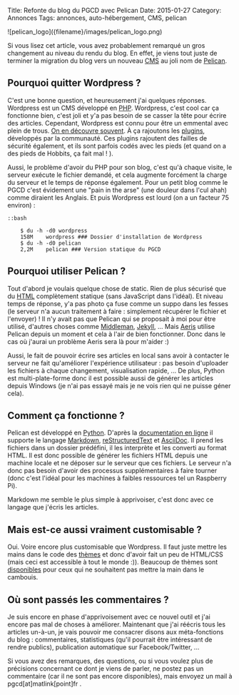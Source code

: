 Title: Refonte du blog du PGCD avec Pelican
Date: 2015-01-27
Category: Annonces
Tags: annonces, auto-hébergement, CMS, pelican

<span class="float-left">
	![pelican_logo]({filename}/images/pelican_logo.png)
</span>

Si vous lisez cet article, vous avez probablement remarqué un gros changement au niveau du rendu du blog. En effet, je viens tout juste de terminer la migration du blog vers un nouveau [CMS](https://fr.wikipedia.org/wiki/Syst%C3%A8me_de_gestion_de_contenu) au joli nom de [Pelican](http://blog.getpelican.com).

Pourquoi quitter Wordpress ?
----------------------------
C'est une bonne question, et heureusement j'ai quelques réponses. 
Wordpress est un CMS développé en [PHP](https://en.wikipedia.org/wiki/PHP). Wordpress, c'est cool car ça fonctionne bien, c'est joli et y'a pas besoin de se casser la tête pour écrire des articles. Cependant, Wordpress est connu pour être un emmental avec plein de trous. [On en découvre souvent](https://wpvulndb.com/). À ça rajoutons les [plugins](https://wordpress.org/plugins/), développés par la communauté. Ces plugins rajoutent des failles de sécurité également, et ils sont parfois codés avec les pieds (et quand on a des pieds de Hobbits, ça fait mal ! ).

Aussi, le problème d'avoir du PHP pour son blog, c'est qu'à chaque visite, le serveur exécute le fichier demandé, et cela augmente forcément la charge du serveur et le temps de réponse également. Pour un petit blog comme le PGCD c'est évidement une "pain in the arse" (une douleur dans l'cul ahah) comme diraient les Anglais.
Et puis Wordpress est lourd (on a un facteur 75 environ) : 

	::bash

		$ du -h -d0 wordpress 
		158M	wordpress ### Dossier d'installation de Wordpress
		$ du -h -d0 pelican 
		2,2M	pelican ### Version statique du PGCD

Pourquoi utiliser Pelican ?
---------------------------
Tout d'abord je voulais quelque chose de static. Rien de plus sécurisé que du [HTML](https://en.wikipedia.org/wiki/HTML) complètement statique (sans JavaScript dans l'idéal). Et niveau temps de réponse, y'a pas photo ça fuse comme un suppo dans les fesses (le serveur n'a aucun traitement à faire : simplement récupérer le fichier et l'envoyer) ! 
Il n'y avait pas que Pelican qui se proposait à moi pour être utilisé, d'autres choses comme [Middleman](https://middlemanapp.com/), [Jekyll](http://jekyllrb.com/), ... Mais [Aeris](https://twitter.com/aeris22) utilise Pelican depuis un moment et cela à l'air de bien fonctionner. Donc dans le cas où j'aurai un problème Aeris sera là pour m'aider :)

Aussi, le fait de pouvoir écrire ses articles en local sans avoir à contacter le serveur ne fait qu'améliorer l'expérience utilisateur : pas besoin d'uploader les fichiers à chaque changement, visualisation rapide, ... De plus, Python est multi-plate-forme donc il est possible aussi de générer les articles depuis Windows (je n'ai pas essayé mais je ne vois rien qui ne puisse géner cela).

Comment ça fonctionne ?
-----------------------
Pelican est développé en [Python](https://en.wikipedia.org/wiki/Python_%28programming_language%29). D'après la [documentation en ligne](http://docs.getpelican.com/en/3.5.0/) il supporte le langage [Markdown](https://en.wikipedia.org/wiki/Markdown), [reStructuredText](https://en.wikipedia.org/wiki/ReStructuredText) et [AsciiDoc](http://www.methods.co.nz/asciidoc/). Il prend les fichiers dans un dossier prédéfini, il les interprète et les converti au format HTML. Il est donc possible de générer les fichiers HTML depuis une machine locale et ne déposer sur le serveur que ces fichiers. Le serveur n'a donc pas besoin d'avoir des processus supplémentaires à faire tourner (donc c'est l'idéal pour les machines à faibles ressources tel un Raspberry Pi). 

Markdown me semble le plus simple à apprivoiser, c'est donc avec ce langage que j'écris les articles. 

Mais est-ce aussi vraiment customisable ?
-----------------------------------------
Oui. Voire encore plus customisable que Wordpress. Il faut juste mettre les mains dans le code des [thèmes](http://docs.getpelican.com/en/3.5.0/themes.html) et donc d'avoir fait un peu de HTML/CSS (mais ceci est accessible à tout le monde :)). Beaucoup de thèmes sont [disponibles](https://github.com/getpelican/pelican-themes) pour ceux qui ne souhaitent pas mettre la main dans le cambouis. 

Où sont passés les commentaires ?
---------------------------------
Je suis encore en phase d'apprivoisement avec ce nouvel outil et j'ai encore pas mal de choses à améliorer. Maintenant que j'ai réécris tous les articles un-à-un, je vais pouvoir me consacrer disons aux méta-fonctions du blog : commentaires, statistiques (qu'il pourrait être intéressant de rendre publics), publication automatique sur Facebook/Twitter, ...


Si vous avez des remarques, des questions, ou si vous voulez plus de précisions concernant ce dont je viens de parler, ne postez pas un commentaire (car il ne sont pas encore disponibles), mais envoyez un mail à pgcd[at]matlink[point]fr .